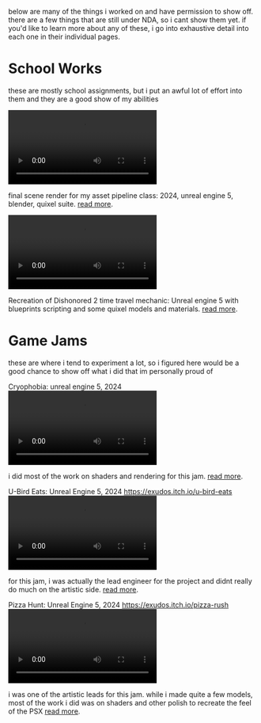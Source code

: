 below are many of the things i worked on and have permission to show off. there are a few things that are still under NDA, so i cant show them yet. if you'd like to learn more about any of these, i go into exhaustive detail into each one in their individual pages.

# School Works
these are mostly school assignments, but i put an awful lot of effort into them and they are a good show of my abilities

<video controls src="works/asset pipeline/standard render.mp4" title=""></video>

final scene render for my asset pipeline class: 2024, unreal engine 5, blender, quixel suite. [read more](<works/asset pipeline/AssetPipeline Showcase.md>).


<video controls src="works/broken slab/final submission1983-8175.mp4" title=""></video>

Recreation of Dishonored 2 time travel mechanic: Unreal engine 5 with blueprints scripting and some quixel models and materials. [read more](<works/broken slab/Broken Slab Showcase.md>).

# Game Jams
these are where i tend to experiment a lot, so i figured here would be a good chance to show off what i did that im personally proud of

Cryophobia: unreal engine 5, 2024
<video controls src="works/freeze jam/2024-01-28 15-08-59.mp4" title="Title"></video>

i did most of the work on shaders and rendering for this jam. [read more](<works/freeze jam/Freeze Jam Showcase (and my personal project).md>).

U-Bird Eats: Unreal Engine 5, 2024 https://exudos.itch.io/u-bird-eats
<video controls src="works/u-bird eats/ubird-eats.mp4" title="Title"></video>

for this jam, i was actually the lead engineer for the project and didnt really do much on the artistic side. [read more](<works/u-bird eats/U-Bird Eats Showcase.md>).

Pizza Hunt: Unreal Engine 5, 2024 https://exudos.itch.io/pizza-rush
<video controls src="works/pizza hunt/2025-01-03 13-52-55.mp4" title="Title"></video>

i was one of the artistic leads for this jam. while i made quite a few models, most of the work i did was on shaders and other polish to recreate the feel of the PSX [read more](<works/pizza hunt/Pizza Hunt Showcase.md>).